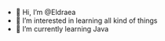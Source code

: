 - 👋 Hi, I’m @Eldraea
- 👀 I’m interested in learning all kind of things
- 🌱 I’m currently learning Java
<!---
Eldraea/Eldraea is a ✨ special ✨ repository because its `README.md` (this file) appears on your GitHub profile.
You can click the Preview link to take a look at your changes.
--->
